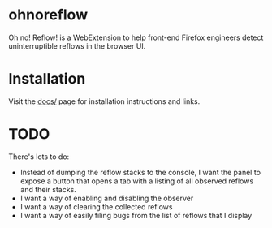# ohnoreflow
Oh no! Reflow! is a WebExtension to help front-end Firefox engineers detect uninterruptible reflows in the browser UI.

# Installation

Visit the [docs/](https://mikeconley.github.io/ohnoreflow/) page for installation instructions and links.

# TODO

There's lots to do:
* Instead of dumping the reflow stacks to the console, I want the panel to expose a button that opens a tab with a listing of all observed reflows and their stacks.
* I want a way of enabling and disabling the observer
* I want a way of clearing the collected reflows
* I want a way of easily filing bugs from the list of reflows that I display
